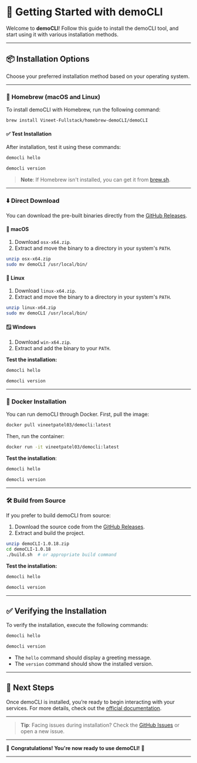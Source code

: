 ﻿# 🚀 **Getting Started with demoCLI**

Welcome to **demoCLI**! Follow this guide to install the demoCLI tool, and start using it with various installation methods.

---

## 📦 **Installation Options**

Choose your preferred installation method based on your operating system.

---

### 🍺 **Homebrew (macOS and Linux)**

To install demoCLI with Homebrew, run the following command:

```bash
brew install Vineet-Fullstack/homebrew-demoCLI/demoCLI
```

#### ✅ Test Installation

After installation, test it using these commands:

```bash
democli hello
```
```bash
democli version
```

> **Note**: If Homebrew isn't installed, you can get it from [brew.sh](https://brew.sh).

---

### ⬇️ **Direct Download**

You can download the pre-built binaries directly from the [GitHub Releases](https://github.com/Vineet-Fullstack/demoCLI/releases/tag/v1.0.18).

#### 🍏 **macOS** 

1. Download `osx-x64.zip`.
2. Extract and move the binary to a directory in your system's `PATH`.

```bash
unzip osx-x64.zip
sudo mv demoCLI /usr/local/bin/
```

#### 🐧 **Linux**

1. Download `linux-x64.zip`.
2. Extract and move the binary to a directory in your system's `PATH`.

```bash
unzip linux-x64.zip
sudo mv demoCLI /usr/local/bin/
```

#### 🪟 **Windows**

1. Download `win-x64.zip`.
2. Extract and add the binary to your `PATH`.

**Test the installation:**

```powershell
democli hello
```
```powershell
democli version
```

---

### 🐳 **Docker Installation**

You can run demoCLI through Docker. First, pull the image:

```bash
docker pull vineetpatel03/democli:latest
```

Then, run the container:

```bash
docker run -it vineetpatel03/democli:latest
```

**Test the installation**:

```bash
democli hello
```
```bash
democli version
```

---

### 🛠️ **Build from Source**

If you prefer to build demoCLI from source:

1. Download the source code from the [GitHub Releases](https://github.com/Vineet-Fullstack/demoCLI/releases/tag/v1.0.18).
2. Extract and build the project.

```bash
unzip demoCLI-1.0.18.zip
cd demoCLI-1.0.18
./build.sh  # or appropriate build command
```

**Test the installation:**

```bash
democli hello
```
```bash
democli version
```

---

## ✅ **Verifying the Installation**

To verify the installation, execute the following commands:

```bash
democli hello
```
```bash
democli version
```

- The `hello` command should display a greeting message.
- The `version` command should show the installed version.

---

## 🚀 **Next Steps**

Once demoCLI is installed, you’re ready to begin interacting with your services. For more details, check out the [official documentation](#).

---

> **Tip**: Facing issues during installation? Check the [GitHub Issues](https://github.com/Vineet-Fullstack/demoCLI/issues) or open a new issue.

---

🎉 **Congratulations! You're now ready to use demoCLI!** 🎉

---